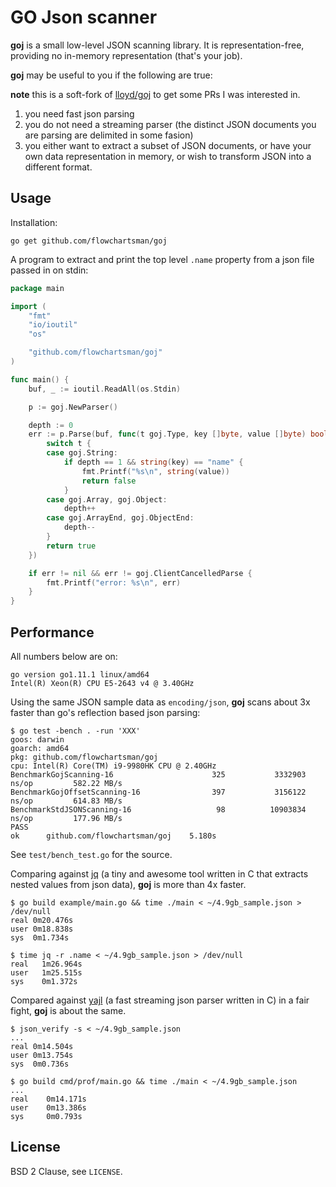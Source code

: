# GO Json scanner

**goj** is a small low-level JSON scanning library.  It is representation-free, providing
no in-memory representation (that's your job).

**goj** may be useful to you if the following are true:

**note** this is a soft-fork of [lloyd/goj](https://github.com/lloyd/goj) to get some PRs I was interested in.

1. you need fast json parsing
2. you do not need a streaming parser (the distinct JSON documents you are parsing
   are delimited in some fasion)
3. you either want to extract a subset of JSON documents, or have your own data
   representation in memory, or wish to transform JSON into a different format.

## Usage

Installation:
```
go get github.com/flowchartsman/goj
```

A program to extract and print the top level `.name` property from a json file passed in on stdin:

```go
package main

import (
	"fmt"
	"io/ioutil"
	"os"

	"github.com/flowchartsman/goj"
)

func main() {
	buf, _ := ioutil.ReadAll(os.Stdin)

	p := goj.NewParser()

	depth := 0
	err := p.Parse(buf, func(t goj.Type, key []byte, value []byte) bool {
		switch t {
		case goj.String:
			if depth == 1 && string(key) == "name" {
				fmt.Printf("%s\n", string(value))
				return false
			}
		case goj.Array, goj.Object:
			depth++
		case goj.ArrayEnd, goj.ObjectEnd:
			depth--
		}
		return true
	})

	if err != nil && err != goj.ClientCancelledParse {
		fmt.Printf("error: %s\n", err)
	}
}
```

## Performance

All numbers below are on:
```
go version go1.11.1 linux/amd64
Intel(R) Xeon(R) CPU E5-2643 v4 @ 3.40GHz
```

Using the same JSON sample data as `encoding/json`, **goj** scans about 3x
faster than go's reflection based json parsing:

```
$ go test -bench . -run 'XXX'
goos: darwin
goarch: amd64
pkg: github.com/flowchartsman/goj
cpu: Intel(R) Core(TM) i9-9980HK CPU @ 2.40GHz
BenchmarkGojScanning-16                      325           3332903 ns/op         582.22 MB/s
BenchmarkGojOffsetScanning-16                397           3156122 ns/op         614.83 MB/s
BenchmarkStdJSONScanning-16                   98          10903834 ns/op         177.96 MB/s
PASS
ok      github.com/flowchartsman/goj    5.180s
```

See `test/bench_test.go` for the source.

Comparing against [jq](http://stedolan.github.io/jq/) (a tiny and awesome tool
written in C that extracts nested values from json data), **goj**
 is more than 4x faster.

```
$ go build example/main.go && time ./main < ~/4.9gb_sample.json > /dev/null
real 0m20.476s
user 0m18.838s
sys  0m1.734s

$ time jq -r .name < ~/4.9gb_sample.json > /dev/null
real   1m26.964s
user   1m25.515s
sys    0m1.372s
```
Compared against [yajl](https://github.com/lloyd/yajl) (a fast streaming json parser
written in C) in a fair fight, **goj** is about the same.

```
$ json_verify -s < ~/4.9gb_sample.json
...
real 0m14.504s
user 0m13.754s
sys  0m0.736s

$ go build cmd/prof/main.go && time ./main < ~/4.9gb_sample.json
...
real    0m14.171s
user    0m13.386s
sys     0m0.793s
```

## License

BSD 2 Clause, see `LICENSE`.
